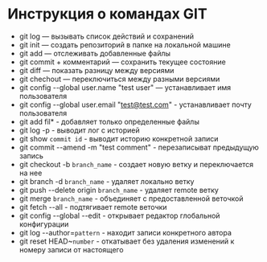 # Инструкция о командах GIT 
+ git log — вызывать список действий и сохранений
+ git init — создать репозиторий в папке на локальной машине
+ git add — отслеживать добавленные файлы
+ git commit + комментарий — сохранить текущее состояние
+ git diff — показать разницу между версиями
+ git chechout — переключиться между разными версиями
+ git config --global user.name "test user" — устанавливает имя пользователя
+ git config --global user.email "test@test.com" - устанавливает почту пользователя
+ git add fil* - добавляет только определенные файлы
+ git log -p - выводит лог с историей
+ git show `commit id` - выводит историю конкретной записи
+ git commit --amend -m "test comment" - перезаписыват предыдущую запись
+ git checkout -b `branch_name` - создает новую ветку и переключается на нее
+ git branch -d `branch_name` - удаляет локально ветку
+ git push --delete origin `branch_name` - удаляет remote ветку
+ git merge `branch_name` - объединяет с предоставленной веточкой
+ git fetch --all - подтягивает remote веточки
+ git config --global --edit - открывает редактор глобальной конфигурации
+ git log --author=`pattern` - находит записи конкретного автора
+ git reset HEAD~`number` - откатывает без удаления изменений к номеру записи от настоящего